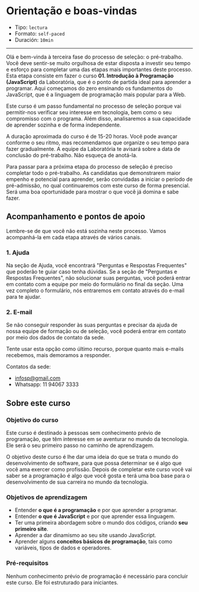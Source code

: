 # Orientação e boas-vindas

- Tipo: `lectura`
- Formato: `self-paced`
- Duración: `10min`

***

Olá e bem-vinda à terceira fase do processo de seleção: o pré-trabalho. Você
deve sentir-se muito orgulhosa de estar disposta a investir seu tempo e esforço
para completar uma das etapas mais importantes deste processo. Esta etapa
consiste em fazer o curso **01. Introdução à Programação (JavaScript)** da
Laboratória, que é o ponto de partida ideal para aprender a programar. Aqui
começamos do zero ensinando os fundamentos do JavaScript, que é a linguagem de
programação mais popular para a Web.

Este curso é um passo fundamental no processo de seleção porque vai permitir-nos
verificar seu interesse em tecnologia, bem como o seu compromisso com o
programa. Além disso, analisaremos a sua capacidade de aprender sozinha e de
forma independente.

A duração aproximada do curso é de 15-20 horas. Você pode avançar conforme o seu
ritmo, mas recomendamos que organize o seu tempo para fazer gradualmente. A
equipe da Laboratória te avisará sobre a data de conclusão do pré-trabalho. Não
esqueça de anotá-la.

Para passar para a próxima etapa do processo de seleção é preciso completar todo
o pré-trabalho. As candidatas que demonstrarem maior empenho e potencial para
aprender, serão convidadas a iniciar o período de pré-admissão, no qual
continuaremos com este curso de forma presencial. Será uma boa oportunidade para
mostrar o que você já domina e sabe fazer.

## Acompanhamento e pontos de apoio

Lembre-se de que você não está sozinha neste processo. Vamos acompanhá-la em
cada etapa através de vários canais.

<!-- ### 1. Grupo Facebook

Junte-se ao grupo de Facebook correspondente ao lugar para o qual você está se
candidatando. Lá você pode fazer e responder perguntas em conjunto com outras
candidatas, com a ajuda da equipe de professores Laboratória.

* [Sao Paulo](https://www.facebook.com/groups/laboratoriaSP2018turma1/) -->

### 1. Ajuda

Na seção de Ajuda, você encontrará "Perguntas e Respostas Frequentes" que
poderão te guiar caso tenha dúvidas. Se a seção de "Perguntas e Respostas
Frequentes", não solucionar suas perguntas, você poderá entrar em contato com a
equipe por meio do formulário no final da seção. Uma vez completo o formulário,
nós entraremos em contato através do e-mail para te ajudar.

### 2. E-mail

Se não conseguir responder às suas perguntas e precisar da ajuda de nossa equipe
de formação ou de seleção, você poderá entrar em contato por meio dos dados de
contato da sede.

Tente usar esta opção como último recurso, porque quanto mais e-mails recebemos,
mais demoramos a responder.

Contatos da sede:

- infosp@gmail.com
- Whatsapp: 11 94067 3333

## Sobre este curso

### Objetivo do curso

Este curso é destinado à pessoas sem conhecimento prévio de programação, que têm
interesse em se aventurar no mundo da tecnologia. Ele será o seu primeiro passo
no caminho de aprendizagem.

O objetivo deste curso é lhe dar uma ideia do que se trata o mundo do
desenvolvimento de software, para que possa determinar se é algo que você ama
exercer como profissão. Depois de completar este curso você vai saber se a
programação é algo que você gosta e terá uma boa base para o desenvolvimento de
sua carreira no mundo da tecnologia.

### Objetivos de aprendizagem

- Entender **o que é a programação** e por que aprender a programar.
- Entender **o que é JavaScript** e por que aprender essa linguagem.
- Ter uma primeira abordagem sobre o mundo dos códigos, criando **seu primeiro
  site**.
- Aprender a dar dinamismo ao seu site usando JavaScript.
- Aprender alguns **conceitos básicos de programação**, tais como variáveis,
  tipos de dados e operadores.

### Pré-requisitos

Nenhum conhecimento prévio de programação é necessário para concluir este curso.
Ele foi estruturado para iniciantes.

<!-- ## Syllabus

Este pré-trabalho tem 2 unidades principais:

### Módulo 1: Introdução

Queremos que você aprenda a programar, e para isso, iremos te passar mais
informações sobre como, através da programação, pode transformar o seu futuro.
Além disso,  nós vamos dar algumas dicas para aprender a aprender. Depois disso,
vamos mostrar-lhe como criar o seu primeiro site!

* Sessão 1: Leitura
  - Unidad 1: Boas-vindas e orientação
* Sesión 2: Leitura
  - Unidad 1: Growth Mindset
* Sesión 3: Leitura
  - Unidad 1: O que é programação e por quê aprender a programar?
* Sesión 4: Leitura
  - Unidad 1: Seu primeiro site
* Sesión 5: Teste
  - Unidad 1: Teste o seu conhecimento

### Módulo 2: Variáveis e Tipos de Dados

O segundo módulo vai detalhar melhor alguns conceitos básicos de programação,
como são as variáveis, os tipos de dados e os operadores.

* Sessão 1: Leitura
  - Unidad 2: Valores, tipos de dados e operadores
* Sesión 2: Leitura
  - Unidad 2: Variáveis
* Sesión 3: Leitura
  - Unidad 2: Manipulando strings e numbers
* Sesión 4: Leitura
  - Unidad 2: Comentários em JavaScript
* Sesión 5: Seminário
  - Unidad 2: Praticando com exercícios de variáveis e tipos de dados
* Sesión 6: Teste
  - Unidad 2: Teste o seu conhecimento
* Sesión 7: Praticar
  - Unidad 2: Exercícios -->
